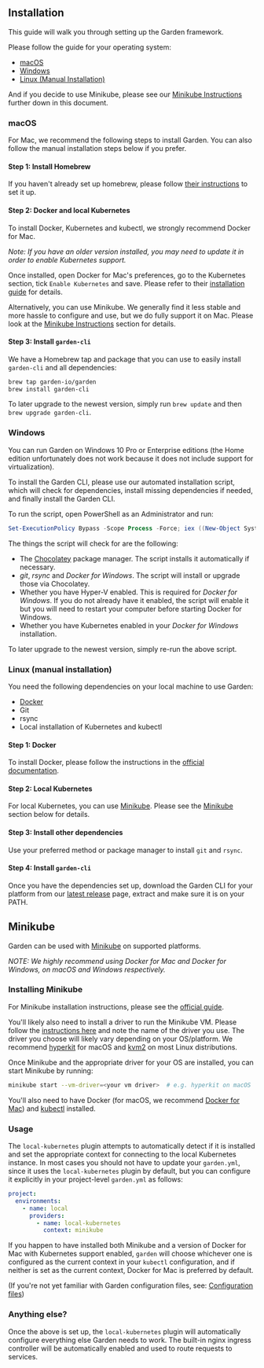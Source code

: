## Installation

This guide will walk you through setting up the Garden framework.

Please follow the guide for your operating system:

* [macOS](#macos)
* [Windows](#windows)
* [Linux (Manual Installation)](#linux-manual-installation)

And if you decide to use Minikube, please see our [Minikube Instructions](#minikube-instructions) further down in this
document.

### macOS

For Mac, we recommend the following steps to install Garden. You can also follow the manual installation
steps below if you prefer.

#### Step 1: Install Homebrew

If you haven't already set up homebrew, please follow [their instructions](https://brew.sh/) to set it up.

#### Step 2: Docker and local Kubernetes

To install Docker, Kubernetes and kubectl, we strongly recommend Docker for Mac.

_Note: If you have an older version installed, you may need to update it in
order to enable Kubernetes support._

Once installed, open Docker for Mac's preferences, go to the Kubernetes section,
tick `Enable Kubernetes` and save. Please refer to their
[installation guide](https://docs.docker.com/engine/installation/) for details.

Alternatively, you can use Minikube. We generally find it less stable and more hassle to
configure and use, but we do fully support it on Mac. Please look at the
[Minikube Instructions](#minikube-instructions) section for details.

#### Step 3: Install `garden-cli`

We have a Homebrew tap and package that you can use to easily install `garden-cli` and all dependencies:

```sh
brew tap garden-io/garden
brew install garden-cli
```

To later upgrade to the newest version, simply run `brew update` and then `brew upgrade garden-cli`.

### Windows

You can run Garden on Windows 10 Pro or Enterprise editions (the Home edition unfortunately does not work because it does not include support for virtualization).

To install the Garden CLI, please use our automated installation script, which will
check for dependencies, install missing dependencies if needed, and finally install the Garden CLI.

To run the script, open PowerShell as an Administrator and run:

```PowerShell
Set-ExecutionPolicy Bypass -Scope Process -Force; iex ((New-Object System.Net.WebClient).DownloadString('https://raw.githubusercontent.com/garden-io/garden/master/support/install.ps1'))
```

The things the script will check for are the following:

* The [Chocolatey](https://chocolatey.org) package manager. The script installs it automatically if necessary.
* _git_, _rsync_ and _Docker for Windows_. The script will install or upgrade those via Chocolatey.
* Whether you have Hyper-V enabled. This is required for _Docker for Windows_. If you do not already have it enabled,
  the script will enable it but you will need to restart your computer before starting Docker for Windows.
* Whether you have Kubernetes enabled in your _Docker for Windows_ installation.

To later upgrade to the newest version, simply re-run the above script.

### Linux (manual installation)

You need the following dependencies on your local machine to use Garden:

* [Docker](https://docs.docker.com/)
* Git
* rsync
* Local installation of Kubernetes and kubectl

#### Step 1: Docker

To install Docker, please follow the instructions in the [official documentation](https://docs.docker.com/install/).

#### Step 2: Local Kubernetes

For local Kubernetes, you can use [Minikube](https://github.com/kubernetes/minikube). Please see the
[Minikube](#minikube) section below for details.

#### Step 3: Install other dependencies

Use your preferred method or package manager to install `git` and `rsync`.

#### Step 4: Install `garden-cli`

Once you have the dependencies set up, download the Garden CLI for your platform from our [latest release](https://github.com/garden-io/garden/releases/latest) page, extract and make sure it is on your PATH.

## Minikube

Garden can be used with [Minikube](https://github.com/kubernetes/minikube) on supported platforms.

_NOTE: We highly recommend using Docker for Mac and Docker for Windows, on macOS and Windows respectively._

### Installing Minikube

For Minikube installation instructions, please see the [official guide](https://github.com/kubernetes/minikube#installation).

You'll likely also need to install a driver to run the Minikube VM. Please follow the
[instructions here](https://github.com/kubernetes/minikube/blob/master/docs/drivers.md)
and note the name of the driver you use. The driver you choose will likely vary depending on your
OS/platform. We recommend [hyperkit](https://github.com/kubernetes/minikube/blob/master/docs/drivers.md#hyperkit-driver)
for macOS and [kvm2](https://github.com/kubernetes/minikube/blob/master/docs/drivers.md#kvm2-driver) on most Linux
distributions.

Once Minikube and the appropriate driver for your OS are installed, you can start Minikube by running:

```sh
minikube start --vm-driver=<your vm driver>  # e.g. hyperkit on macOS
```

You'll also need to have Docker (for macOS, we recommend [Docker for Mac](https://docs.docker.com/engine/installation/))
and [kubectl](https://kubernetes.io/docs/tasks/tools/install-kubectl/) installed.

### Usage

The `local-kubernetes` plugin attempts to automatically detect if it is installed and set the appropriate context
for connecting to the local Kubernetes instance. In most cases you should not have to update your `garden.yml`,
since it uses the `local-kubernetes` plugin by default, but you can configure it explicitly in your project-level
`garden.yml` as follows:

```yaml
project:
  environments:
    - name: local
      providers:
        - name: local-kubernetes
          context: minikube
```

If you happen to have installed both Minikube and a version of Docker for Mac with Kubernetes support enabled,
`garden` will choose whichever one is configured as the current context in your `kubectl` configuration, and if neither
is set as the current context, Docker for Mac is preferred by default.

(If you're not yet familiar with Garden configuration files, see: [Configuration files](../using-garden/configuration-files.md))

### Anything else?

Once the above is set up, the `local-kubernetes` plugin will automatically configure everything else Garden needs to
work. The built-in nginx ingress controller will be automatically enabled and used to route requests to services.
